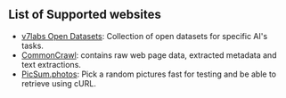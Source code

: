## List of Supported websites

- [v7labs Open Datasets](https://www.v7labs.com/open-datasets): Collection of open datasets for specific AI's tasks. 
- [CommonCrawl](https://commoncrawl.org/the-data/get-started/): contains raw web page data, extracted metadata and text extractions.
- [PicSum.photos](https://picsum.photos): Pick a random pictures fast for testing and be able to retrieve using cURL.